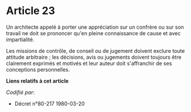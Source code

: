 # Article 23

Un architecte appelé à porter une appréciation sur un confrère ou sur son travail ne doit se prononcer qu'en pleine
connaissance de cause et avec impartialité.

Les missions de contrôle, de conseil ou de jugement doivent exclure toute attitude arbitraire ; les décisions, avis ou
jugements doivent toujours être clairement exprimés et motivés et leur auteur doit s'affranchir de ses conceptions
personnelles.

**Liens relatifs à cet article**

_Codifié par_:

  - Décret n°80-217 1980-03-20

